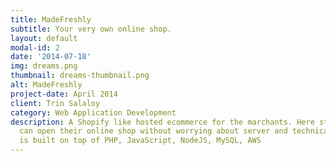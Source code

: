 ```yaml
---
title: MadeFreshly
subtitle: Your very own online shop.
layout: default
modal-id: 2
date: '2014-07-18'
img: dreams.png
thumbnail: dreams-thumbnail.png
alt: MadeFreshly
project-date: April 2014
client: Trin Salaloy
category: Web Application Development
description: A Shopify like hosted ecommerce for the marchants. Here store owners
  can open their online shop without worrying about server and technical stuffs. It
  is built on top of PHP, JavaScript, NodeJS, MySQL, AWS
---
```


